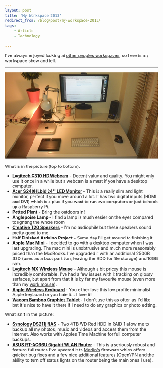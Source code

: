 ```yaml
---
layout: post
title: 'My Workspace 2013'
redirect_from: /blog/post/my-workspace-2013/
tags:
    - Article
    - Technology

---
```

I've always enjoyed looking at [other peoples workspaces](http://lifehacker.com/tag/workspace-show-and-tell), so here is my workspace show and tell.

***

![My_Workspace](/media/my-workspace.jpg)

What is in the picture (top to bottom):

* **[Logitech C310 HD Webcam](http://www.amazon.co.uk/Logitech-960-000586-C310-HD-Webcam/dp/B003R1P8WY)** - Decent value and quality. You might only use it once in a while but a webcam is a must if you have a desktop computer.
* **[Acer S240HLbid 24'' LED Monitor](http://www.amazon.co.uk/gp/product/B005QVZ79C)** - This is a really slim and light monitor, perfect if you move around a lot. It has two digital inputs (HDMI and DVI) which is a plus if you want to run two computers or just to hook up a Raspberry Pi.
* **Potted Plant** - Bring the outdoors in!
* **Anglepoise Lamp** - I find a lamp is mush easier on the eyes compared to lighting the whole room.
* **[Creative T20 Speakers](http://www.amazon.co.uk/Creative-Gigaworks-Series-Multimedia-Speakers/dp/B001IZZ2PE)** - I'm no audiophile but these speakers sound pretty good to me.
* **Half Finished Arduino Project** - Some day I'll get around to finishing it.
* **[Apple Mac Mini](https://www.apple.com/ie/mac-mini/)** - I decided to go with a desktop computer when I was last upgrading. The mac mini is unobtrusive and much more reasonably priced than the MacBooks. I've upgraded it with an additional 250GB SSD (used as a boot partition, leaving the HDD for file storage) and 16GB ram.
* **[Logitech MX Wireless Mouse](http://www.amazon.co.uk/Logitech-Wireless-Performance-Mouse-Tracks/dp/B002L3TSKC)** - Although a bit pricey this mouse is incredibly comfortable. I've had a few issues with it tracking on glossy surfaces, but apart from that it is by far my favourite mouse (even more than my [work mouse](http://www.handshoemouse.com/)).
* **[Apple Wireless Keyboard](http://store.apple.com/ie/product/MC184B/B/apple-wireless-keyboard)** - You either love this low profile minimalist Apple keyboard or you hate it... I love it!
* **[Wacom Bamboo Graphics Tablet](http://www.amazon.co.uk/Wacom-Bamboo-Pen-Graphics-Tablet/dp/B005TYVS4Y)** - I don't use this as often as I'd like but it's nice to have it there if I need to do any graphics or photo editing.

What isn't in the picture:

* **[Synology DS211j NAS](http://www.amazon.co.uk/Synology-DS213J-Bay-Desktop-Enclosure/dp/B00CDG2XHC)** - Two 4TB WD Red HDD in RAID 1 allow me to backup all my photos, music and videos and access them from the internet. Also works with Apples Time Machine for  full computer backups.
* **[ASUS RT-AC66U Gigabit WLAN Router](http://www.amazon.co.uk/ASUS-RT-AC66U-AC1750-Gigabit-Router/dp/B00897IKNK)** - This is a seriously robust and feature full router. I've updated it to [Merlin's](https://github.com/RMerl/asuswrt-merlin) firmware which offers quicker bug fixes and a few nice additional features (OpenVPN and the ability to turn off status lights on the router being the main ones I use).
